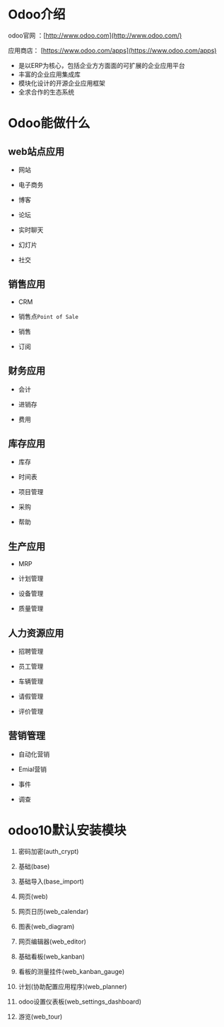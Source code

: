 # Odoo介绍

odoo官网 ：[http://www.odoo.com](http://www.odoo.com/)

应用商店： [https://www.odoo.com/apps](https://www.odoo.com/apps)

* 是以ERP为核心，包括企业方方面面的可扩展的企业应用平台
* 丰富的企业应用集成库
* 模块化设计的开源企业应用框架
* 全求合作的生态系统

# Odoo能做什么

## web站点应用

* 网站

* 电子商务

* 博客

* 论坛

* 实时聊天

* 幻灯片

* 社交

## 销售应用

* CRM

* 销售点`Point of Sale`

* 销售

* 订阅

## 财务应用

* 会计

* 进销存

* 费用

## 库存应用

* 库存

* 时间表

* 项目管理

* 采购

* 帮助

## 生产应用

* MRP

* 计划管理

* 设备管理

* 质量管理

## 人力资源应用

* 招聘管理

* 员工管理

* 车辆管理

* 请假管理

* 评价管理

## 营销管理

* 自动化营销

* Emial营销

* 事件

* 调查

# odoo10默认安装模块

1. 密码加密\(auth\_crypt\)

2. 基础\(base\)

3. 基础导入\(base\_import\)

4. 网页\(web\)

5. 网页日历\(web\_calendar\)

6. 图表\(web\_diagram\)

7. 网页编辑器\(web\_editor\)

8. 基础看板\(web\_kanban\)

9. 看板的测量挂件\(web\_kanban\_gauge\)

10. 计划\(协助配置应用程序\)\(web\_planner\)

11. odoo设置仪表板\(web\_settings\_dashboard\)

12. 游览\(web\_tour\)



